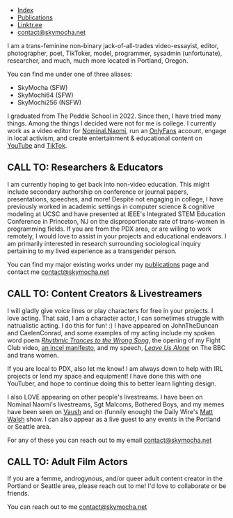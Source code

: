 - [Index](/)
- [Publications](/publications)
- [Linktr.ee](https://www.linktr.ee/skymocha)
- [contact@skymocha.net](mailto:contact@skymocha.net)

I am a trans-feminine non-binary jack-of-all-trades video-essayist, editor, photographer, poet, TikToker, model, programmer, sysadmin (unfortunate), researcher, and much, much more located in Portland, Oregon. 

You can find me under one of three aliases:

* SkyMocha (SFW)
* SkyMochi64 (SFW)
* SkyMochi256 (NSFW)

I graduated from The Peddie School in 2022. Since then, I have tried many things. Among the things I decided were not for me is college. I currently work as a video editor for [Nominal.Naomi](https://www.tiktok.com/@nominalnaomi), run an [OnlyFans](https://www.onlyfans.com/skymochi256) account, engage in local activism, and create entertainment & educational content on [YouTube](https://www.youtube.com/@skymochi64) and [TikTok](https://www.tiktok.com/@skymochi64).

## CALL TO: Researchers & Educators

I am currently hoping to get back into non-video education. This might include secondary authorship on conference or journal papers, presentations, speeches, and more! Despite not engaging in college, I have previously worked in academic settings in computer science & cognitive modeling at UCSC and have presented at IEEE's Integrated STEM Education Conference in Princeton, NJ on the disproportionate rate of trans-women in programming fields. If you are from the PDX area, or are willing to work remotely, I would love to assist in your projects and educational endeavors. I am primarily interested in research surrounding sociological inquiry pertaining to my lived experience as a transgender person. 

You can find my major existing works under my [publications](/publications.md) page and contact me [contact@skymocha.net](mailto:contact@skymocha.net)

## CALL TO: Content Creators & Livestreamers 

I will gladly give voice lines or play characters for free in your projects. I love acting. That said, I am a character actor, I can sometimes struggle with natrualistic acting. I do this for fun! :) I have appeared on JohnTheDuncan and CaelenConrad, and some examples of my acting include my spoken word poem _[Rhythmic Trances to the Wrong Song](https://www.youtube.com/shorts/4PZDB_vsrQM)_, the opening of my Fight Club video, [an incel manifesto](https://www.youtube.com/watch?v=j-89UAKcSqI), and my speech, _[Leave Us Alone](https://www.youtube.com/watch?v=JI6H2vYV6gM)_ on The BBC and trans women.

If you are local to PDX, also let me know! I am always down to help with IRL projects or lend my space and equipment! I have done this with one YouTuber, and hope to continue doing this to better learn lighting design.

I also LOVE appearing on other people's livestreams. I have been on Nominal Naomi's livestreams, Sgt Malcoms, Bothered Boys, and my memes have been seen on [Vaush](https://twitter.com/velvetbnuuy/status/1632455656702636032) and on (funnily enough) the Daily Wire's [Matt Walsh](https://twitter.com/skymochi64/status/1637466905127837696) show. I can also appear as a live guest to any events in the Portland or Seattle area. 

For any of these you can reach out to my email [contact@skymocha.net](mailto:contact@skymocha.net)

## CALL TO: Adult Film Actors 

If you are a femme, androgynous, and/or queer adult content creator in the Portland or Seattle area, please reach out to me! I'd love to collaborate or be friends. 

You can reach out to me [contact@skymocha.net](mailto:contact@skymocha.net)